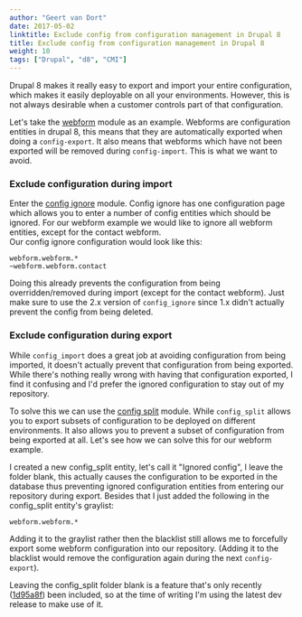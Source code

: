 ```yaml
---
author: "Geert van Dort"
date: 2017-05-02
linktitle: Exclude config from configuration management in Drupal 8
title: Exclude config from configuration management in Drupal 8
weight: 10
tags: ["Drupal", "d8", "CMI"]
---
```


Drupal 8 makes it really easy to export and import your entire configuration, 
which makes it easily deployable on all your environments. 
However, this is not always desirable when a customer controls part of that configuration.

Let's take the [webform](https://www.drupal.org/project/webform) module as an example.
Webforms are configuration entities in drupal 8, this means that they are automatically
exported when doing a `config-export`.
It also means that webforms which have not been exported will be removed during `config-import`.
This is what we want to avoid.

### Exclude configuration during import
Enter the [config ignore](https://www.drupal.org/project/config_ignore) module.
Config ignore has one configuration page which allows you to enter a number of config entities which should be ignored.
For our webform example we would like to ignore all webform entities, except for the contact webform.  
Our config ignore configuration would look like this:

```
webform.webform.*
~webform.webform.contact
```

Doing this already prevents the configuration from being overridden/removed during import (except for the contact webform).
Just make sure to use the 2.x version of `config_ignore` since 1.x didn't actually prevent the config from being deleted.

### Exclude configuration during export
While `config_import` does a great job at avoiding configuration from being
imported, it doesn't actually prevent that configuration from being exported.
While there's nothing really wrong with having that configuration exported, 
I find it confusing and I'd prefer the ignored configuration to stay out of my repository.

To solve this we can use the [config split](https://www.drupal.org/project/config_split) module.
While `config_split` allows you to export subsets of configuration to be deployed on different environments.
It also allows you to prevent a subset of configuration from being exported at all.
Let's see how we can solve this for our webform example.

I created a new config_split entity, let's call it "Ignored config", I leave the folder blank,
this actually causes the configuration to be exported in the database thus preventing
ignored configuration entities from entering our repository during export.
Besides that I just added the following in the config_split entity's graylist:

```
webform.webform.*
```

Adding it to the graylist rather then the blacklist still allows me to forcefully export some
webform configuration into our repository. (Adding it to the blacklist would remove the configuration
again during the next `config-export`).

Leaving the config_split folder blank is a feature that's only recently ([1d95a8f](https://www.drupal.org/commitlog/commit/88947/1d95a8fc741b8694a42e1e52b0a14e02d67da1f6)) been included,
so at the time of writing I'm using the latest dev release to make use of it.

